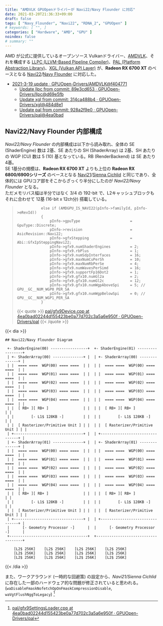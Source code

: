 ```yaml
---
title: "AMDVLK GPUOpenドライバーが Navi22/Navy Flounder に対応"
date: 2021-03-20T21:36:33+09:00
draft: false
tags: [ "Navy_Flounder", "Navi22", "RDNA_2", "GPUOpen" ]
# keywords: [ "", ]
categories: [ "Hardware", "AMD", "GPU" ]
noindex: false
# summary: ""
---
```


AMD が公式に提供しているオープンソース Vulkanドライバー、[AMDVLK](https://github.com/GPUOpen-Drivers/AMDVLK)、それを構成する [LLPC (LLVM-Based Pipeline Compiler)](https://github.com/GPUOpen-Drivers/llpc)、[PAL (Platform Abstraction Library)](https://github.com/GPUOpen-Drivers/pal)、[XGL (Vulkan API Layer)](https://github.com/GPUOpen-Drivers/xgl) が、**Radeon RX 6700 XT** のベースとなる [Navi22](/tags/navi22)/[Navy Flounder](/tags/navy_flounder) に対応した。  


 * [2021-3-19 update · GPUOpen-Drivers/AMDVLK@f404771](https://github.com/GPUOpen-Drivers/AMDVLK/commit/f404771a8eb95455227c4f7f3827990b6d98f185)
    * [Update llpc from commit: 89e3cd653 · GPUOpen-Drivers/llpc@d69e5fb](https://github.com/GPUOpen-Drivers/llpc/commit/d69e5fb103b9c7394d4a098b23930ac5d5a99e6f)
    * [Update xgl from commit: 314ca488b4 · GPUOpen-Drivers/xgl@484d8e1](https://github.com/GPUOpen-Drivers/xgl/commit/484d8e1f46e0f4b3dcd16ca491253fbef41698a0)
    * [Update pal from commit: 928a2f9e0 · GPUOpen-Drivers/pal@4ea0bad](https://github.com/GPUOpen-Drivers/pal/commit/4ea0bad02244d155423be0a77d702c3a5a6e950f)

## Navi22/Navy Flounder 内部構成

*Navi22/Navy Flounder* の内部構成は以下から読み取れ、全体の SE (ShaderEngine) 数は 2基、SE あたりの SH (ShaderArray) は 2基、SH あたりの WGP (CU) 数は 5 (10) 基となっている。RB (RenderBackend) は SE あたり 4基。  
SE 1基分の規模は、**Radeon RX 6700 XT** よりも上位の **Radeon RX 6800/6900シリーズ** のベースとなる [Navi21](/tags/navi21)/[Sienna Cichlid](/tags/sienna_cichlid) と同じであり、全体的には GPUコア部をそこからざっくり半分にしたのが *Navi22/Navy Flounder* となる。  
ただメモリバス幅は半分ではなく 3/4 の 192-bit で、L2キャッシュブロックもそれに合わせて 12基 (16-bit x 12ch分) 搭載している。  

 >                else if (AMDGPU_IS_NAVI22(pInfo->familyId, pInfo->eRevId))
 >                {
 >                    pInfo->gpuType                       = GpuType::Discrete;
 >                    pInfo->revision                      = AsicRevision::Navi22;
 >                    pInfo->gfxStepping                   = Abi::GfxIpSteppingNavi22;
 >                    pInfo->gfx9.numShaderEngines         = 2;
 >                    pInfo->gfx9.rbPlus                   = 1;
 >                    pInfo->gfx9.numSdpInterfaces         = 16;
 >                    pInfo->gfx9.maxNumCuPerSh            = 10;
 >                    pInfo->gfx9.maxNumRbPerSe            = 4;
 >                    pInfo->gfx9.numWavesPerSimd          = 16;
 >                    pInfo->gfx9.supportFp16Dot2          = 1;
 >                    pInfo->gfx9.gfx10.numGl2a            = 2;
 >                    pInfo->gfx9.gfx10.numGl2c            = 12;
 >                    pInfo->gfx9.gfx10.numWgpAboveSpi     = 5; // GPU__GC__NUM_WGP0_PER_SA
 >                    pInfo->gfx9.gfx10.numWgpBelowSpi     = 0; // GPU__GC__NUM_WGP1_PER_SA
 >                }
 >
 > {{< quote >}} [pal/gfx9Device.cpp at 4ea0bad02244d155423be0a77d702c3a5a6e950f · GPUOpen-Drivers/pal](https://github.com/GPUOpen-Drivers/pal/blob/4ea0bad02244d155423be0a77d702c3a5a6e950f/src/core/hw/gfxip/gfx9/gfx9Device.cpp#L5008) {{< /quote >}}

{{< dia >}}
```
## Navi22/Navy Flounder Diagram

 +- ShaderEngine(00) -----------------+  +- ShaderEngine(01) -----------------+
 | +- ShaderArray(00) --------------+ |  | +- ShaderArray(00) --------------+ |
 | |  ==== ====  WGP(00) ==== ====  | |  | |  ==== ====  WGP(00) ==== ====  | |
 | |  ==== ====  WGP(01) ==== ====  | |  | |  ==== ====  WGP(01) ==== ====  | |
 | |  ==== ====  WGP(02) ==== ====  | |  | |  ==== ====  WGP(02) ==== ====  | |
 | |  ==== ====  WGP(03) ==== ====  | |  | |  ==== ====  WGP(03) ==== ====  | |
 | |  ==== ====  WGP(04) ==== ====  | |  | |  ==== ====  WGP(04) ==== ====  | |
 | |  [ RB+ ][ RB+ ]                | |  | |  [ RB+ ][ RB+ ]                | |
 | |        [- L1$ 128KB -]         | |  | |        [- L1$ 128KB -]         | |
 | |  [ Rasterizer/Primitive Unit ] | |  | |  [ Rasterizer/Primitive Unit ] | |
 | +--------------------------------+ |  | +--------------------------------+ |
 | +- ShaderArray(01) --------------+ |  | +- ShaderArray(01) --------------+ |
 | |  ==== ====  WGP(00) ==== ====  | |  | |  ==== ====  WGP(00) ==== ====  | |
 | |  ==== ====  WGP(01) ==== ====  | |  | |  ==== ====  WGP(01) ==== ====  | |
 | |  ==== ====  WGP(02) ==== ====  | |  | |  ==== ====  WGP(02) ==== ====  | |
 | |  ==== ====  WGP(03) ==== ====  | |  | |  ==== ====  WGP(03) ==== ====  | |
 | |  ==== ====  WGP(04) ==== ====  | |  | |  ==== ====  WGP(04) ==== ====  | |
 | |  [ RB+ ][ RB+ ]                | |  | |  [ RB+ ][ RB+ ]                | |
 | |        [- L1$ 128KB -]         | |  | |        [- L1$ 128KB -]         | |
 | |  [ Rasterizer/Primitive Unit ] | |  | |  [ Rasterizer/Primitive Unit ] | |
 | +--------------------------------+ |  | +--------------------------------+ |
 |      [- Geometry Processor -]      |  |      [- Geometry Processor -]      |
 +------------------------------------+  +------------------------------------+

    [L2$ 256K]    [L2$ 256K]    [L2$ 256K]    [L2$ 256K]
    [L2$ 256K]    [L2$ 256K]    [L2$ 256K]    [L2$ 256K]
    [L2$ 256K]    [L2$ 256K]    [L2$ 256K]    [L2$ 256K]
```
{{< /dia >}}

また、ワークアラウンド (一時的な回避策) の設定から、*Navi21/Sienna Cichlid* に存在した一部のハードウェア的な問題が修正されていると思われる。
(`waDisableFmaskNofetchOpOnFmaskCompressionDisable`, `waVgtFlushNggToLegacy`) [^wa]

[^wa]: [pal/gfx9SettingsLoader.cpp at 4ea0bad02244d155423be0a77d702c3a5a6e950f · GPUOpen-Drivers/pal](https://github.com/GPUOpen-Drivers/pal/blob/4ea0bad02244d155423be0a77d702c3a5a6e950f/src/core/hw/gfxip/gfx9/gfx9SettingsLoader.cpp#L490)

